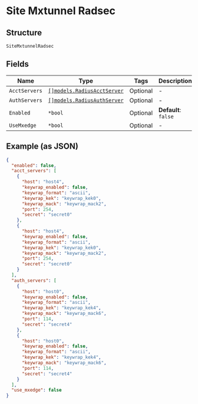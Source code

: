 
# Site Mxtunnel Radsec

## Structure

`SiteMxtunnelRadsec`

## Fields

| Name | Type | Tags | Description |
|  --- | --- | --- | --- |
| `AcctServers` | [`[]models.RadiusAcctServer`](../../doc/models/radius-acct-server.md) | Optional | - |
| `AuthServers` | [`[]models.RadiusAuthServer`](../../doc/models/radius-auth-server.md) | Optional | - |
| `Enabled` | `*bool` | Optional | **Default**: `false` |
| `UseMxedge` | `*bool` | Optional | - |

## Example (as JSON)

```json
{
  "enabled": false,
  "acct_servers": [
    {
      "host": "host4",
      "keywrap_enabled": false,
      "keywrap_format": "ascii",
      "keywrap_kek": "keywrap_kek0",
      "keywrap_mack": "keywrap_mack2",
      "port": 254,
      "secret": "secret0"
    },
    {
      "host": "host4",
      "keywrap_enabled": false,
      "keywrap_format": "ascii",
      "keywrap_kek": "keywrap_kek0",
      "keywrap_mack": "keywrap_mack2",
      "port": 254,
      "secret": "secret0"
    }
  ],
  "auth_servers": [
    {
      "host": "host0",
      "keywrap_enabled": false,
      "keywrap_format": "ascii",
      "keywrap_kek": "keywrap_kek4",
      "keywrap_mack": "keywrap_mack6",
      "port": 114,
      "secret": "secret4"
    },
    {
      "host": "host0",
      "keywrap_enabled": false,
      "keywrap_format": "ascii",
      "keywrap_kek": "keywrap_kek4",
      "keywrap_mack": "keywrap_mack6",
      "port": 114,
      "secret": "secret4"
    }
  ],
  "use_mxedge": false
}
```

